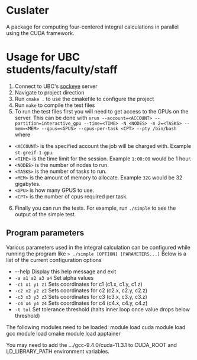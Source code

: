 # Cuslater
A package for computing four-centered integral calculations in parallel using the CUDA framework.

# Usage for UBC students/faculty/staff
1. Connect to UBC's [sockeye](https://arc.ubc.ca/compute-storage/ubc-arc-sockeye) server
2. Navigate to project direction
3. Run `cmake .` to use the cmakefile to configure the project
4. Run  `make` to compile the test files
5. To run the test files first you will need to get access to the GPUs on the server. This can be done with `srun --account=<ACCOUNT> --partition=interactive_gpu --time=<TIME> -N <NODES> -n 2=<TASKS> --mem=<MEM> --gpus=<GPUS> --cpus-per-task <CPT> --pty /bin/bash` where
  - `<ACCOUNT>` is the specified account the job will be charged with. Example `st-greif-1-gpu`.
  - `<TIME>` is the time limit for the session. Example `1:00:00` would be 1 hour.
  - `<NODES>` is the number of nodes to run.
  - `<TASKS>` is the number of tasks to run.
  - `<MEM>` is the amount of memory to allocate. Example `32G` would be 32 gigabytes.
  - `<GPU>` is how many GPUS to use.
  - `<CPT>` is the number of cpus required per task.
6. Finally you can run the tests. For example, run `./simple` to see the output of the simple test.

## Program parameters
Various parameters used in the integral calculation can be configured while running the program like `> ./simple [OPTION] [PARAMETERS...]`
Below is a list of the current configuration options
- --help  Display this help message and exit
- `-a a1 a2 a3 a4`  Set alpha values
- `-c1 x1 y1 z1`  Sets coordinates for c1 (c1.x, c1.y, c1.z)
- `-c2 x2 y2 z2`  Sets coordinates for c2 (c2.x, c2.y, c2.z)
- `-c3 x3 y3 z3`  Sets coordinates for c3 (c3.x, c3.y, c3.z)
- `-c4 x4 y4 z4`  Sets coordinates for c4 (c4.x, c4.y, c4.z)
- `-t tol`  Set tolerance threshold (halts inner loop once value drops below threshold)


The following modules need to be loaded:
module load cuda
module load gcc
module load cmake
module load apptainer

You may need to add the .../gcc-9.4.0/cuda-11.3.1 to CUDA_ROOT and LD_LIBRARY_PATH environment variables.
